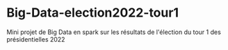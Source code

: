 # Big-Data-election2022-tour1
Mini projet de Big Data en spark sur les résultats de l'élection du tour 1 des présidentielles 2022
